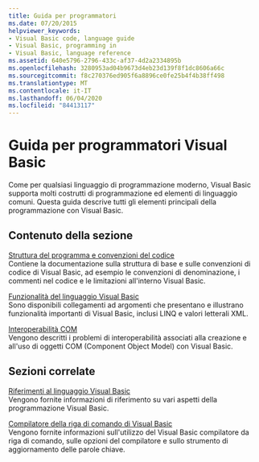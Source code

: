 ```yaml
---
title: Guida per programmatori
ms.date: 07/20/2015
helpviewer_keywords:
- Visual Basic code, language guide
- Visual Basic, programming in
- Visual Basic, language reference
ms.assetid: 640e5796-2796-433c-af37-4d2a2334895b
ms.openlocfilehash: 3280953ad04b9673d4eb23d139f8f1dc8606a66c
ms.sourcegitcommit: f8c270376ed905f6a8896ce0fe25b4f4b38ff498
ms.translationtype: MT
ms.contentlocale: it-IT
ms.lasthandoff: 06/04/2020
ms.locfileid: "84413117"
---
```

# <a name="visual-basic-programming-guide"></a>Guida per programmatori Visual Basic
Come per qualsiasi linguaggio di programmazione moderno, Visual Basic supporta molti costrutti di programmazione ed elementi di linguaggio comuni. Questa guida descrive tutti gli elementi principali della programmazione con Visual Basic.  
  
## <a name="in-this-section"></a>Contenuto della sezione  
 [Struttura del programma e convenzioni del codice](program-structure/program-structure-and-code-conventions.md)  
 Contiene la documentazione sulla struttura di base e sulle convenzioni di codice di Visual Basic, ad esempio le convenzioni di denominazione, i commenti nel codice e le limitazioni all'interno Visual Basic.  
  
 [Funzionalità del linguaggio Visual Basic](language-features/index.md)  
 Sono disponibili collegamenti ad argomenti che presentano e illustrano funzionalità importanti di Visual Basic, inclusi LINQ e valori letterali XML.  
  
 [Interoperabilità COM](com-interop/index.md)  
 Vengono descritti i problemi di interoperabilità associati alla creazione e all'uso di oggetti COM (Component Object Model) con Visual Basic.  
  
## <a name="related-sections"></a>Sezioni correlate  
 [Riferimenti al linguaggio Visual Basic](../language-reference/index.md)  
 Vengono fornite informazioni di riferimento su vari aspetti della programmazione Visual Basic.  
  
 [Compilatore della riga di comando di Visual Basic](../reference/command-line-compiler/index.md)  
 Vengono fornite informazioni sull'utilizzo del Visual Basic compilatore da riga di comando, sulle opzioni del compilatore e sullo strumento di aggiornamento delle parole chiave.
